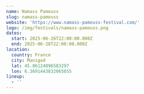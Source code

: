 ```yaml
---
name: Namass Pamouss
slug: namass-pamouss
website: 'https://www.namass-pamouss-festival.com/'
logo: /img/festivals/namass-pamouss.png
dates:
  start: 2025-06-26T22:00:00.000Z
  end: 2025-06-28T22:00:00.000Z
location:
  country: France
  city: Manigod
  lat: 45.86124896583297
  lon: 6.3691443832065655
lineup:
  - ''
---
```


